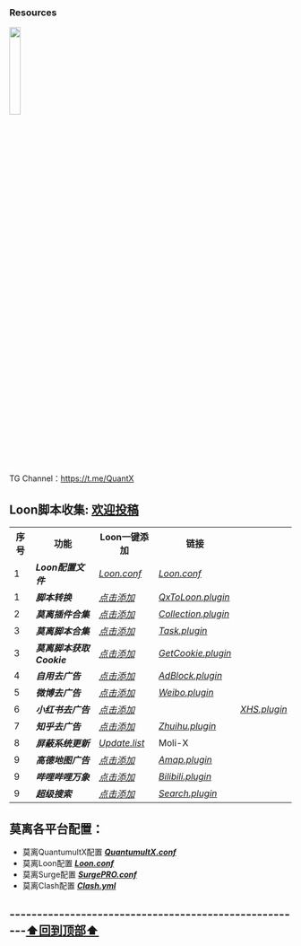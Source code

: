 ### Resources
<a href="https://t.me/GodMoliibot"><img src="https://raw.githubusercontent.com/Moli-X/Resources/main/Icon/Image/Hello.gif" width="20%" height="20%"></a>

TG Channel：https://t.me/QuantX

## Loon脚本收集: [欢迎投稿](https://t.me/Skill_XX )
<table>
    <tr>  <th> 序号 </th> <th> 功能 </th> <th> Loon一键添加 </th> <th> 链接 </th> </tr >
	<tr>
		<td > 1 </td> <td > <strong><em>Loon配置文件</em> </strong></td> <td ><a href="https://github.com/Moli-X/Resources/raw/main/Loon/Loon.conf"><em>Loon.conf</em></a></td><td ><a href="https://github.com/Moli-X/Resources/raw/main/Loon/Loon.conf"><em>Loon.conf</em></a></td>
    </tr>
	<tr>
		<td > 1 </td> <td > <strong><em>脚本转换</em> </strong></td> <td ><a href="https://www.nsloon.com/openloon/import?plugin=https://github.com/Moli-X/Resources/raw/main/Loon/Convert/QxToLoon.plugin"><em>点击添加</em></a></td><td ><a href="https://github.com/Moli-X/Resources/blob/main/Loon/Convert/QxToLoon.plugin"><em>QxToLoon.plugin</em></a></td>
    </tr>
<tr>
		<td > 2 </td> <td ><strong> <em>莫离插件合集</em> </strong></td> <td ><a href="https://www.nsloon.com/openloon/import?plugin=https://github.com/Moli-X/Resources/raw/main/Loon/Collection.plugin"><em>点击添加</em></a></td><td ><a href="https://github.com/Moli-X/Resources/raw/main/Loon/Collection.plugin"><em>Collection.plugin</em></a></td>
    </tr>
	<tr>
		<td > 3 </td> <td > <strong><em>莫离脚本合集</em> </strong></td> <td ><a href="https://www.nsloon.com/openloon/import?plugin=https://github.com/Moli-X/Resources/raw/main/Loon/Task.plugin"><em>点击添加</em></a></td><td ><a href="https://github.com/Moli-X/Resources/raw/main/Loon/Task.plugin"><em>Task.plugin</em></a></td>
    </tr>
	<tr>
		<td > 3 </td> <td > <strong><em>莫离脚本获取Cookie</em> </strong></td> <td ><a href="https://www.nsloon.com/openloon/import?plugin=https://github.com/Moli-X/Resources/raw/main/Loon/GetCookie.plugin"><em>点击添加</em></a></td><td ><a href="https://github.com/Moli-X/Resources/raw/main/Loon/GetCookie.plugin"><em>GetCookie.plugin</em></a></td>
    </tr>
<tr>
		<td > 4 </td> <td > <strong><em>自用去广告</em> </strong></td> <td ><a href="https://www.nsloon.com/openloon/import?plugin=https://github.com/Moli-X/Resources/raw/main/Loon/AdBlock.plugin"><em>点击添加</em></a></td><td ><a href="https://github.com/Moli-X/Resources/raw/main/Loon/AdBlock.plugin"><em>AdBlock.plugin</em></a></td>
    </tr>
	<tr>
		<td > 5 </td> <td > <strong><em>微博去广告</em> </strong></td> <td ><a href="https://www.nsloon.com/openloon/import?plugin=https://github.com/Moli-X/Resources/raw/main/Loon/Weibo.plugin"><em>点击添加</em></a></td> <td ><a href="https://github.com/Moli-X/Resources/raw/main/Loon/Weibo.plugin"><em>Weibo.plugin</em></a></td>
    </tr>
	<tr>
		<td > 6 </td> <td > <strong><em>小红书去广告</em> </strong></td> <td ><a href="https://www.nsloon.com/openloon/import?plugin=https://github.com/Moli-X/Resources/raw/main/Loon/XHS.plugin"><em>点击添加</em></a></td> <td > <td ><a href="https://github.com/Moli-X/Resources/raw/main/Loon/XHS.plugin"><em>XHS.plugin</em></a></td>
    </tr>
	<tr>
		<td > 7 </td> <td > <strong><em>知乎去广告</em> </strong></td> <td ><a href="https://www.nsloon.com/openloon/import?plugin=https://github.com/Moli-X/Resources/raw/main/Loon/Zhuihu.plugin"><em>点击添加</em></a></td><td ><a href="https://github.com/Moli-X/Resources/raw/main/Loon/Zhuihu.plugin"><em>Zhuihu.plugin</em></a></td>
    </tr>
	<tr>
		<td > 8 </td> <td > <strong><em>屏蔽系统更新</em> </strong></td> <td ><a href="https://github.com/Moli-X/Resources/raw/main/Loon/Update.list"><em>Update.list</em></a></td><td>Moli-X</td>
    </tr>
	<tr>
		<td > 9 </td> <td > <strong><em>高德地图广告</em> </strong></td> <td ><a href="https://www.nsloon.com/openloon/import?plugin=https://github.com/Moli-X/Resources/raw/main/Loon/Amap.plugin"><em>点击添加</em></a></td><td ><a href="https://github.com/Moli-X/Resources/raw/main/Loon/Amap.plugin"><em>Amap.plugin</em></a></td>
    </tr>
	<tr>
		<td > 9 </td> <td > <strong><em>哔哩哔哩万象</em> </strong></td> <td ><a href="https://www.nsloon.com/openloon/import?plugin=https://github.com/Moli-X/Resources/raw/main/Loon/Bilibili.plugin"><em>点击添加</em></a></td><td ><a href="https://github.com/Moli-X/Resources/raw/main/Loon/Bilibili.plugin"><em>Bilibili.plugin</em></a></td>
    </tr>
	<tr>
		<td > 9 </td> <td > <strong><em>超级搜索</em> </strong></td> <td ><a href="https://www.nsloon.com/openloon/import?plugin=https://github.com/Moli-X/Resources/raw/main/Loon/Search.plugin"><em>点击添加</em></a></td> <td ><a href="https://github.com/Moli-X/Resources/raw/main/Loon/Search.plugin"><em>Search.plugin</em></a></td>
    </tr>
</table>



## 莫离各平台配置：
* 莫离QuantumultX配置 [***QuantumultX.conf***](https://raw.githubusercontent.com/Moli-X/Resources/main/Rewrite/QuantumultX.conf) 
* 莫离Loon配置 [***Loon.conf***](https://raw.githubusercontent.com/Moli-X/Resources/main/Loon/Loon.conf) 
* 莫离Surge配置 [***SurgePRO.conf***](https://github.com/Moli-X/Resources/raw/main/Surge/SurgePRO.conf) 
* 莫离Clash配置 [***Clash.yml***](https://raw.githubusercontent.com/Moli-X/Resources/main/Clash/Clash.yml) 

## ------------------------------------------------------[⬆️回到顶部⬆️](#readme)	
